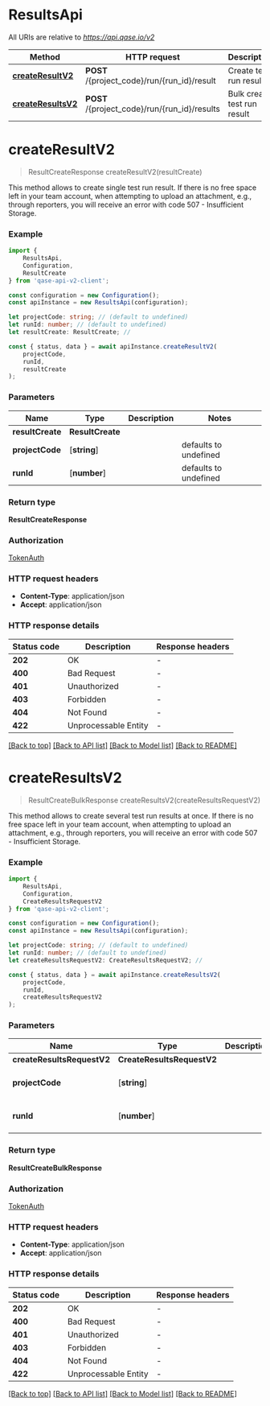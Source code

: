 # ResultsApi

All URIs are relative to *https://api.qase.io/v2*

|Method | HTTP request | Description|
|------------- | ------------- | -------------|
|[**createResultV2**](#createresultv2) | **POST** /{project_code}/run/{run_id}/result | Create test run result|
|[**createResultsV2**](#createresultsv2) | **POST** /{project_code}/run/{run_id}/results | Bulk create test run result|

# **createResultV2**
> ResultCreateResponse createResultV2(resultCreate)

This method allows to create single test run result.  If there is no free space left in your team account, when attempting to upload an attachment, e.g., through reporters, you will receive an error with code 507 - Insufficient Storage. 

### Example

```typescript
import {
    ResultsApi,
    Configuration,
    ResultCreate
} from 'qase-api-v2-client';

const configuration = new Configuration();
const apiInstance = new ResultsApi(configuration);

let projectCode: string; // (default to undefined)
let runId: number; // (default to undefined)
let resultCreate: ResultCreate; //

const { status, data } = await apiInstance.createResultV2(
    projectCode,
    runId,
    resultCreate
);
```

### Parameters

|Name | Type | Description  | Notes|
|------------- | ------------- | ------------- | -------------|
| **resultCreate** | **ResultCreate**|  | |
| **projectCode** | [**string**] |  | defaults to undefined|
| **runId** | [**number**] |  | defaults to undefined|


### Return type

**ResultCreateResponse**

### Authorization

[TokenAuth](../README.md#TokenAuth)

### HTTP request headers

 - **Content-Type**: application/json
 - **Accept**: application/json


### HTTP response details
| Status code | Description | Response headers |
|-------------|-------------|------------------|
|**202** | OK |  -  |
|**400** | Bad Request |  -  |
|**401** | Unauthorized |  -  |
|**403** | Forbidden |  -  |
|**404** | Not Found |  -  |
|**422** | Unprocessable Entity |  -  |

[[Back to top]](#) [[Back to API list]](../README.md#documentation-for-api-endpoints) [[Back to Model list]](../README.md#documentation-for-models) [[Back to README]](../README.md)

# **createResultsV2**
> ResultCreateBulkResponse createResultsV2(createResultsRequestV2)

This method allows to create several test run results at once.  If there is no free space left in your team account, when attempting to upload an attachment, e.g., through reporters, you will receive an error with code 507 - Insufficient Storage. 

### Example

```typescript
import {
    ResultsApi,
    Configuration,
    CreateResultsRequestV2
} from 'qase-api-v2-client';

const configuration = new Configuration();
const apiInstance = new ResultsApi(configuration);

let projectCode: string; // (default to undefined)
let runId: number; // (default to undefined)
let createResultsRequestV2: CreateResultsRequestV2; //

const { status, data } = await apiInstance.createResultsV2(
    projectCode,
    runId,
    createResultsRequestV2
);
```

### Parameters

|Name | Type | Description  | Notes|
|------------- | ------------- | ------------- | -------------|
| **createResultsRequestV2** | **CreateResultsRequestV2**|  | |
| **projectCode** | [**string**] |  | defaults to undefined|
| **runId** | [**number**] |  | defaults to undefined|


### Return type

**ResultCreateBulkResponse**

### Authorization

[TokenAuth](../README.md#TokenAuth)

### HTTP request headers

 - **Content-Type**: application/json
 - **Accept**: application/json


### HTTP response details
| Status code | Description | Response headers |
|-------------|-------------|------------------|
|**202** | OK |  -  |
|**400** | Bad Request |  -  |
|**401** | Unauthorized |  -  |
|**403** | Forbidden |  -  |
|**404** | Not Found |  -  |
|**422** | Unprocessable Entity |  -  |

[[Back to top]](#) [[Back to API list]](../README.md#documentation-for-api-endpoints) [[Back to Model list]](../README.md#documentation-for-models) [[Back to README]](../README.md)

